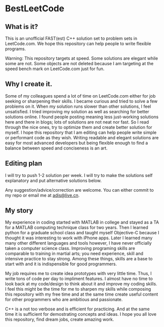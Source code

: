 # BestLeetCode

## What is it?
This is an unofficial FAST(est) C++ solution set to problem sets in LeetCode.com. We hope this repository can help people to write flexible programs.

Warning: This repository targets at speed. Some solutions are elegant while some are not. Some objects are not deleted because I am targeting at the speed bench mark on LeetCode.com just for fun.

## Why I create it.
Some of my colleagues spend a lot of time on LeetCode.com either for job seeking or sharpening their skills. I became curious and tried to solve a few problems on it. When my solution runs slower than other solutions, I feel unsatisfied. I tried improving my solution as well as searching for better solutions online. I found people posting meaning less just-working solutions here and there in blogs; lots of solutions are not neat nor fast. So I read through the nice ones, try to optimize them and create better solution for myself. I hope this repository that I am editing can help people write simple or performant code as they wish. Writing readable and elegant solutions are easy for most advanced developers but being flexible enough to find a balance between speed and conciseness is an art.

## Editing plan
I will try to push 1-2 solution per week. 
I will try to make the solutions self explanatory and put alternative solutions below.

Any suggestion/advice/correction are welcome. You can either commit to my repo or email me at <adis@live.cn>. 

## My story
My experience in coding started with MATLAB in college and stayed as a TA for a MATLAB computing technique class for two years. Then I learned python for a graduate school class and taught myself Objective-C because I thought it was interesting to work with iPhone apps. Later I learned many many other different languages and tools however, I have never officially taken a computer science class. Improving programing skills are comparable to training in martial arts; you need experience, skill and intensive practice to stay strong. Among these things, skills are a base to start with and it is indispensible for good programmers. 

My job requires me to create idea prototypes with very little time. Thus, I write tons of code per day to impliment features. I almost have no time to look back at my code/design to think about it and improve my coding skills. I feel this might be the time for me to sharpen my skills while composing this repository with my free time and at the same time create useful content for other programmers who are ambitious and passionate. 

C++ is a not too verbose and is efficient for practicing. And at the same time it is sufficient for demostrating concepts and ideas. I hope you all love this repository, find dream jobs, create amazing work.


